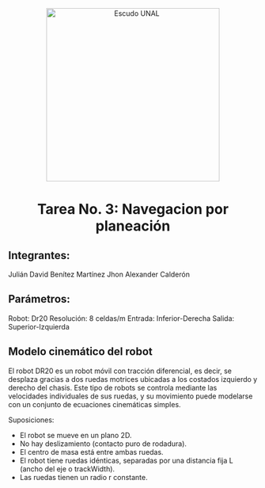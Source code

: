 <div align="center">
<picture>
    <source srcset="https://imgur.com/5bYAzsb.png" media="(prefers-color-scheme: dark)">
    <source srcset="https://imgur.com/Os03JoE.png" media="(prefers-color-scheme: light)">
    <img src="https://imgur.com/Os03JoE.png" alt="Escudo UNAL" width="350px">
</picture>
  
# Tarea No. 3: Navegacion por planeación
</div>

## Integrantes:
Julián David Benítez Martínez
Jhon Alexander Calderón 

## Parámetros:
Robot: Dr20
Resolución: 8 celdas/m
Entrada: Inferior-Derecha
Salida: Superior-Izquierda 

## Modelo cinemático del robot
El robot DR20 es un robot móvil con tracción diferencial, es decir, se desplaza gracias a dos ruedas motrices ubicadas a los costados izquierdo y derecho del chasis. Este tipo de robots se controla mediante las velocidades individuales de sus ruedas, y su movimiento puede modelarse con un conjunto de ecuaciones cinemáticas simples.

Suposiciones:
* El robot se mueve en un plano 2D.
* No hay deslizamiento (contacto puro de rodadura).
* El centro de masa está entre ambas ruedas.
* El robot tiene ruedas idénticas, separadas por una distancia fija  L (ancho del eje o trackWidth).
* Las ruedas tienen un radio r constante.

